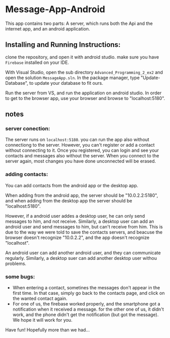 # Message-App-Android

This app contains two parts:
A server, which runs both the Api and the internet app,
and an android application.

## Installing and Running Instructions:

clone the repository, and open it with android studio. make sure you have `Firebase` installed on your IDE.

With Visual Studio, open the sub directory `Advanced_Programming_2_ex2` and open the solution `MessageApp.sln`.
In the package manager, type "Update-Database", to update your database to fit ours.

Run the server from VS, and run the application on android studio.
In order to get to the browser app, use your browser and browse to "localhost:5180".

## notes

### server conection:

The server runs on `localhost:5180`.
you can run the app also without connectiong to the server. However, you can't register or add a contact without connecting to it.
Once you registered, you can login and see your contacts and messages also without the server.
When you connect to the server again, most changes you have done unconnected will be erased.

### adding contacts:

You can add contacts from the android app or the desktop app.

When adding from the android app, the server should be "10.0.2.2:5180", 
and when adding from the desktop app the server should be "localhost:5180".

However, if a android user addes a desktop user, he can only send messages to him, and not receive.
Similarly, a desktop user can add an android user and send messages to him, but can't receive from him.
This is due to the way we were told to save the contacts servers,
and beacuse the browser doesn't recognize "10.0.2.2", and the app doesn't recognize "localhost".

An android user can add another android user, and they can communicate regularly. Similarly, a desktop suer can add another desktop user withou problems.

### some bugs:

* When entering a contact, sometines the messages don't appear in the first time. 
In that case, simply go back to the contacts page, and click on the wanted contact again.
* For one of us, the firebase worked properly, and the smartphone got a notification when it received a message.
for the other one of us, it didn't work, and the phone didn't get the notification (but got the message).
We hope it will work for you.

Have fun! Hopefully more than we had...
